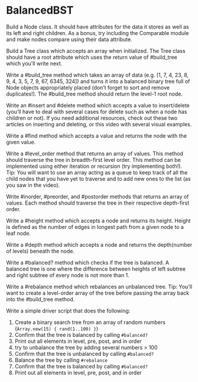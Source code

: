 # BalancedBST

Build a Node class. It should have attributes for the data it stores as well as its left and right children. 
As a bonus, try including the Comparable module and make nodes compare using their data attribute.

Build a Tree class which accepts an array when initialized. The Tree class should have a root attribute which uses the return value of #build_tree which you’ll write next.

Write a #build_tree method which takes an array of data (e.g. [1, 7, 4, 23, 8, 9, 4, 3, 5, 7, 9, 67, 6345, 324]) and turns it into a balanced binary tree full of Node objects appropriately placed (don’t forget to sort and remove duplicates!). The #build_tree method should return the level-1 root node.

Write an #insert and #delete method which accepts a value to insert/delete (you’ll have to deal with several cases for delete such as when a node has children or not). If you need additional resources, check out these two articles on inserting and deleting, or this video with several visual examples.

Write a #find method which accepts a value and returns the node with the given value.

Write a #level_order method that returns an array of values. This method should traverse the tree in breadth-first level order. This method can be implemented using either iteration or recursion (try implementing both!). Tip: You will want to use an array acting as a queue to keep track of all the child nodes that you have yet to traverse and to add new ones to the list (as you saw in the video).

Write #inorder, #preorder, and #postorder methods that returns an array of values. Each method should traverse the tree in their respective depth-first order.

Write a #height method which accepts a node and returns its height. Height is defined as the number of edges in longest path from a given node to a leaf node.

Write a #depth method which accepts a node and returns the depth(number of levels) beneath the node.

Write a #balanced? method which checks if the tree is balanced. A balanced tree is one where the difference between heights of left subtree and right subtree of every node is not more than 1.

Write a #rebalance method which rebalances an unbalanced tree. Tip: You’ll want to create a level-order array of the tree before passing the array back into the #build_tree method.

Write a simple driver script that does the following:

1. Create a binary search tree from an array of random numbers (`Array.new(15) { rand(1..100) }`)
2. Confirm that the tree is balanced by calling `#balanced?`
3. Print out all elements in level, pre, post, and in order
4. try to unbalance the tree by adding several numbers > 100
5. Confirm that the tree is unbalanced by calling `#balanced?`
6. Balance the tree by calling `#rebalance`
7. Confirm that the tree is balanced by calling `#balanced?`
8. Print out all elements in level, pre, post, and in order